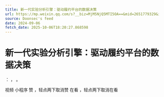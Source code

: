 ```yaml
---
title: 新一代实验分析引擎：驱动履约平台的数据决策
url: https://mp.weixin.qq.com/s?__biz=MjM5NjQ5MTI5OA==&mid=2651779329&idx=1&sn=01a597dea1d13a01bced054cba424bb6
source: Doonsec's feed
date: 2024-09-06
fetch_date: 2025-10-06T18:20:27.868598
---
```


# 新一代实验分析引擎：驱动履约平台的数据决策

：
，
。

视频
小程序
赞
，轻点两下取消赞
在看
，轻点两下取消在看